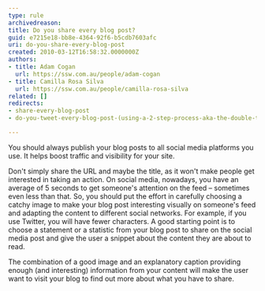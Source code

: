 ```yaml
---
type: rule
archivedreason: 
title: Do you share every blog post?
guid: e7215e18-bb8e-4364-92f6-b5cdb7603afc
uri: do-you-share-every-blog-post
created: 2010-03-12T16:58:32.0000000Z
authors:
- title: Adam Cogan
  url: https://ssw.com.au/people/adam-cogan
- title: Camilla Rosa Silva
  url: https://ssw.com.au/people/camilla-rosa-silva
related: []
redirects:
- share-every-blog-post
- do-you-tweet-every-blog-post-(using-a-2-step-process-aka-the-double-tweet)

---
```


You should always publish your blog posts to all social media platforms you use. It helps boost traffic and visibility for your site.

<!--endintro-->

Don't simply share the URL and maybe the title, as it won't make people get interested in taking an action. On social media, nowadays, you have an average of 5 seconds to get someone's attention on the feed – sometimes even less than that. So, you should put the effort in carefully choosing a catchy image to make your blog post interesting visually on someone's feed and adapting the content to different social networks. For example, if you use Twitter, you will have fewer characters. A good starting point is to choose a statement or a statistic from your blog post to share on the social media post and give the user a snippet about the content they are about to read.

The combination of a good image and an explanatory caption providing enough (and interesting) information from your content will make the user want to visit your blog to find out more about what you have to share.
